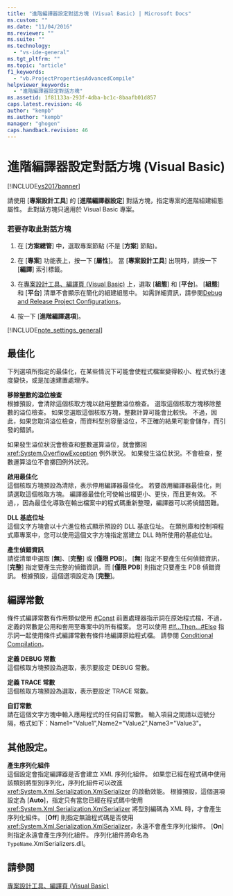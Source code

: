 ```yaml
---
title: "進階編譯器設定對話方塊 (Visual Basic) | Microsoft Docs"
ms.custom: ""
ms.date: "11/04/2016"
ms.reviewer: ""
ms.suite: ""
ms.technology: 
  - "vs-ide-general"
ms.tgt_pltfrm: ""
ms.topic: "article"
f1_keywords: 
  - "vb.ProjectPropertiesAdvancedCompile"
helpviewer_keywords: 
  - "進階編譯器設定對話方塊"
ms.assetid: 1f81133a-293f-4dba-bc1c-8baafb01d857
caps.latest.revision: 46
author: "kempb"
ms.author: "kempb"
manager: "ghogen"
caps.handback.revision: 46
---
```

# 進階編譯器設定對話方塊 (Visual Basic)
[!INCLUDE[vs2017banner](../../code-quality/includes/vs2017banner.md)]

請使用 \[**專案設計工具**\] 的 \[**進階編譯器設定**\] 對話方塊，指定專案的進階組建組態屬性。  此對話方塊只適用於 Visual Basic 專案。  
  
### 若要存取此對話方塊  
  
1.  在 \[**方案總管**\] 中，選取專案節點 \(不是 \[**方案**\] 節點\)。  
  
2.  在 \[**專案**\] 功能表上，按一下 \[**屬性**\]。  當 \[**專案設計工具**\] 出現時，請按一下 \[**編譯**\] 索引標籤。  
  
3.  在[專案設計工具、編譯頁 \(Visual Basic\)](../../ide/reference/compile-page-project-designer-visual-basic.md) 上，選取 \[**組態**\] 和 \[**平台**\]。  \[**組態**\] 和 \[**平台**\] 清單不會顯示在簡化的組建組態中。  如需詳細資訊，請參閱[Debug and Release Project Configurations](http://msdn.microsoft.com/zh-tw/0440b300-0614-4511-901a-105b771b236e)。  
  
4.  按一下 \[**進階編譯選項**\]。  
  
 [!INCLUDE[note_settings_general](../../data-tools/includes/note_settings_general_md.md)]  
  
## 最佳化  
 下列選項所指定的最佳化，在某些情況下可能會使程式檔案變得較小、程式執行速度變快，或是加速建置處理序。  
  
 **移除整數的溢位檢查**  
 根據預設，會清除這個核取方塊以啟用整數溢位檢查。  選取這個核取方塊移除整數的溢位檢查。  如果您選取這個核取方塊，整數計算可能會比較快。  不過，因此，如果您取消溢位檢查，而資料型別容量溢位，不正確的結果可能會儲存，而引發的錯誤。  
  
 如果發生溢位狀況會檢查和整數運算溢位，就會擲回 <xref:System.OverflowException> 例外狀況。  如果發生溢位狀況。不會檢查，整數運算溢位不會擲回例外狀況。  
  
 **啟用最佳化**  
 這個核取方塊預設為清除，表示停用編譯器最佳化。  若要啟用編譯器最佳化，則請選取這個核取方塊。  編譯器最佳化可使輸出檔更小、更快，而且更有效。  不過，，因為最佳化導致在輸出檔案中的程式碼重新整理，編譯器可以將偵錯困難。  
  
 **DLL 基底位址**  
 這個文字方塊會以十六進位格式顯示預設的 DLL 基底位址。  在類別庫和控制項程式庫專案中，您可以使用這個文字方塊指定當建立 DLL 時所使用的基底位址。  
  
 **產生偵錯資訊**  
 請從清單中選取 \[**無**\]、\[**完整**\] 或 \[**僅限 PDB**\]。  \[**無**\] 指定不要產生任何偵錯資訊，  \[**完整**\] 指定要產生完整的偵錯資訊，而 \[**僅限 PDB**\] 則指定只要產生 PDB 偵錯資訊。  根據預設，這個選項設定為 \[**完整**\]。  
  
## 編譯常數  
 條件式編譯常數有作用類似使用 [\#Const](/dotnet/visual-basic/language-reference/directives/const-directive) 前置處理器指示詞在原始程式檔，不過，定義的常數是公用和套用至專案中的所有檔案。  您可以使用 [\#If…Then…\#Else](/dotnet/visual-basic/language-reference/directives/if-then-else-directives) 指示詞一起使用條件式編譯常數有條件地編譯原始程式檔。  請參閱 [Conditional Compilation](/dotnet/visual-basic/programming-guide/program-structure/conditional-compilation)。  
  
 **定義 DEBUG 常數**  
 這個核取方塊預設為選取，表示要設定 DEBUG 常數。  
  
 **定義 TRACE 常數**  
 這個核取方塊預設為選取，表示要設定 TRACE 常數。  
  
 **自訂常數**  
 請在這個文字方塊中輸入應用程式的任何自訂常數。  輸入項目之間請以逗號分隔，格式如下：Name1\="Value1",Name2\="Value2",Name3\="Value3"。  
  
## 其他設定。  
 **產生序列化組件**  
 這個設定會指定編譯器是否會建立 XML 序列化組件。  如果您已經在程式碼中使用該類別將型別序列化，序列化組件可以改進 <xref:System.Xml.Serialization.XmlSerializer> 的啟動效能。  根據預設，這個選項設定為 \[**Auto**\]，指定只有當您已經在程式碼中使用 <xref:System.Xml.Serialization.XmlSerializer> 將型別編碼為 XML 時，才會產生序列化組件。  \[**Off**\] 則指定無論程式碼是否使用 <xref:System.Xml.Serialization.XmlSerializer>，永遠不會產生序列化組件。  \[**On**\] 則指定永遠會產生序列化組件。  序列化組件將命名為 `TypeName`.XmlSerializers.dll。  
  
## 請參閱  
 [專案設計工具、編譯頁 \(Visual Basic\)](../../ide/reference/compile-page-project-designer-visual-basic.md)